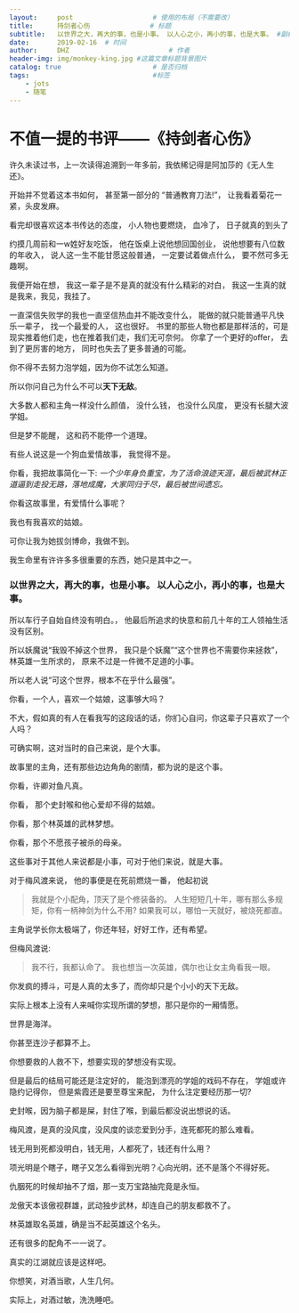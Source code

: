 ```yaml
---
layout:     post   				    # 使用的布局（不需要改）
title:      持剑者心伤				# 标题 
subtitle:   以世界之大，再大的事，也是小事。 以人心之小，再小的事，也是大事。 #副标题
date:       2019-02-16 	# 时间
author:     DHZ 						# 作者
header-img: img/monkey-king.jpg	#这篇文章标题背景图片
catalog: true 						# 是否归档
tags:								#标签
    - jots
    - 随笔
---
```




# 不值一提的书评——《持剑者心伤》

许久未读过书，上一次读得追溯到一年多前，我依稀记得是阿加莎的《无人生还》。

开始并不觉着这本书如何， 甚至第一部分的 “普通教育刀法!”， 让我看着菊花一紧，头皮发麻。

看完却很喜欢这本书传达的态度， 小人物也要燃烧，  血冷了， 日子就真的到头了

约摸几周前和一w姓好友吃饭， 他在饭桌上说他想回国创业， 说他想要有八位数的年收入， 说人这一生不能甘愿这般普通， 一定要试着做点什么， 要不然可多无趣啊。

我便开始在想， 我这一辈子是不是真的就没有什么精彩的对白， 我这一生真的就是我来，我见，我挂了。

一直深信失败学的我也一直坚信热血并不能改变什么， 能做的就只能普通平凡快乐一辈子， 找一个最爱的人， 这也很好。 书里的那些人物也都是那样活的，可是现实推着他们走，也在推着我们走，我们无可奈何。 你拿了一个更好的offer， 去到了更厉害的地方， 同时也失去了更多普通的可能。

你不得不去努力泡学姐，因为你不试怎么知道。

所以你问自己为什么不可以**天下无敌**。

大多数人都和主角一样没什么颜值， 没什么钱， 也没什么风度， 更没有长腿大波学姐。

但是梦不能醒， 这和药不能停一个道理。 

有些人说这是一个狗血爱情故事， 我觉得不是。

你看，我把故事简化一下: *一个少年身负重宝，为了活命浪迹天涯，最后被武林正道逼到走投无路，落地成魔，大家同归于尽，最后被世间遗忘。*

你看这故事里，有爱情什么事呢？

我也有我喜欢的姑娘。

可你让我为她拔剑博命，我做不到。

我生命里有许许多多很重要的东西，她只是其中之一。

### **以世界之大，再大的事，也是小事。 以人心之小，再小的事，也是大事。**

  所以车行子自始自终没有明白。， 他最后所追求的快意和前几十年的工人领袖生活没有区别。

  所以妖魔说“我毁不掉这个世界， 我只是个妖魔”“这个世界也不需要你来拯救”， 林英雄一生所求的， 原来不过是一件微不足道的小事。

  所以老人说“可这个世界，根本不在乎什么最强”。

你看，一个人，喜欢一个姑娘，这事够大吗？

不大，假如真的有人在看我写的这段话的话，你扪心自问，你这辈子只喜欢了一个人吗？

可确实啊，这对当时的自己来说，是个大事。

故事里的主角，还有那些边边角角的剧情，都为说的是这个事。

你看，许卿对鱼凡真。

你看， 那个史封喉和他心爱却不得的姑娘。

你看，那个林英雄的武林梦想。

你看，那个不愿孩子被杀的母亲。

这些事对于其他人来说都是小事，可对于他们来说，就是大事。

对于梅风渡来说， 他的事便是在死前燃烧一番， 他起初说

> 我就是个小配角，顶天了是个修装备的。 人生短短几十年，哪有那么多规矩，你有一柄神剑为什么不用? 如果我可以，哪怕一天就好，被烧死都直。

主角说学长你太极端了，你还年轻，好好工作，还有希望。

但梅风渡说:

> 我不行，我都认命了。 我也想当一次英雄，偶尔也让女主角看我一眼。

你发疯的搏斗，可是人真的太多了，而你却只是个小小的天下无敌。

实际上根本上没有人来喊你实现所谓的梦想，那只是你的一厢情愿。

世界是海洋。

你甚至连沙子都算不上。

你想要救的人救不下，想要实现的梦想没有实现。

但是最后的结局可能还是注定好的， 能泡到漂亮的学姐的戏码不存在， 学姐或许隐约记得你， 但是紫霞还是要至尊宝来配， 为什么注定要经历那一切?

史封喉，因为脑子都是屎，封住了喉，到最后都没说出想说的话。

梅风渡，是真的没风度，没风度的谈恋爱到分手，连死都死的那么难看。

钱无用到死都没明白，钱无用，人都死了，钱还有什么用？

项光明是个瞎子，瞎子又怎么看得到光明？心向光明，还不是落个不得好死。

仇胭死的时候却抽不了烟，那一支万宝路抽完竟是永恒。

龙傲天本该傲视群雄，武动独步武林，却连自己的朋友都救不了。

林英雄取名英雄，确是当不起英雄这个名头。

还有很多的配角不一一说了。

真实的江湖就应该是这样吧。

你想笑，对酒当歌，人生几何。

实际上，对酒过敏，洗洗睡吧。


